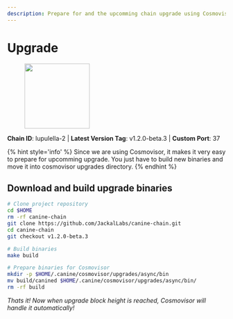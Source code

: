 ```yaml
---
description: Prepare for and the upcomming chain upgrade using Cosmovisor.
---
```


# Upgrade

<figure><img src="https://raw.githubusercontent.com/kj89/testnet_manuals/main/pingpub/logos/jackal.png" width="150" alt=""><figcaption></figcaption></figure>

**Chain ID**: lupulella-2 | **Latest Version Tag**: v1.2.0-beta.3 | **Custom Port**: 37

{% hint style='info' %}
Since we are using Cosmovisor, it makes it very easy to prepare for upcomming upgrade.
You just have to build new binaries and move it into cosmovisor upgrades directory.
{% endhint %}

## Download and build upgrade binaries

```bash
# Clone project repository
cd $HOME
rm -rf canine-chain
git clone https://github.com/JackalLabs/canine-chain.git
cd canine-chain
git checkout v1.2.0-beta.3

# Build binaries
make build

# Prepare binaries for Cosmovisor
mkdir -p $HOME/.canine/cosmovisor/upgrades/async/bin
mv build/canined $HOME/.canine/cosmovisor/upgrades/async/bin/
rm -rf build
```

*Thats it! Now when upgrade block height is reached, Cosmovisor will handle it automatically!*

